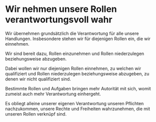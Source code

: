 ﻿# Wir nehmen unsere Rollen verantwortungsvoll wahr
Wir übernehmen grundsätzlich die Verantwortung für alle unsere Handlungen.
Insbesondere stehen wir für diejenigen Rollen ein, die wir einnehmen.

Wir sind bereit dazu, Rollen einzunehmen und Rollen niederzulegen beziehungsweise abzugeben.

Dabei wollen wir nur diejenigen Rollen einnehmen, zu welchen wir qualifiziert und Rollen niederzulegen beziehungsweise abzugeben, zu denen wir nicht qualifiziert sind.

Bestimmte Rollen und Aufgaben bringen mehr Autorität mit sich, womit zumeist auch mehr Verantwortung einhergeht.

Es obliegt alleine unserer eigenen Verantwortung unseren Pflichten nachzukommen, unsere Rechte und Freiheiten wahrzunehmen, die mit unseren Rollen verknüpf sind.
